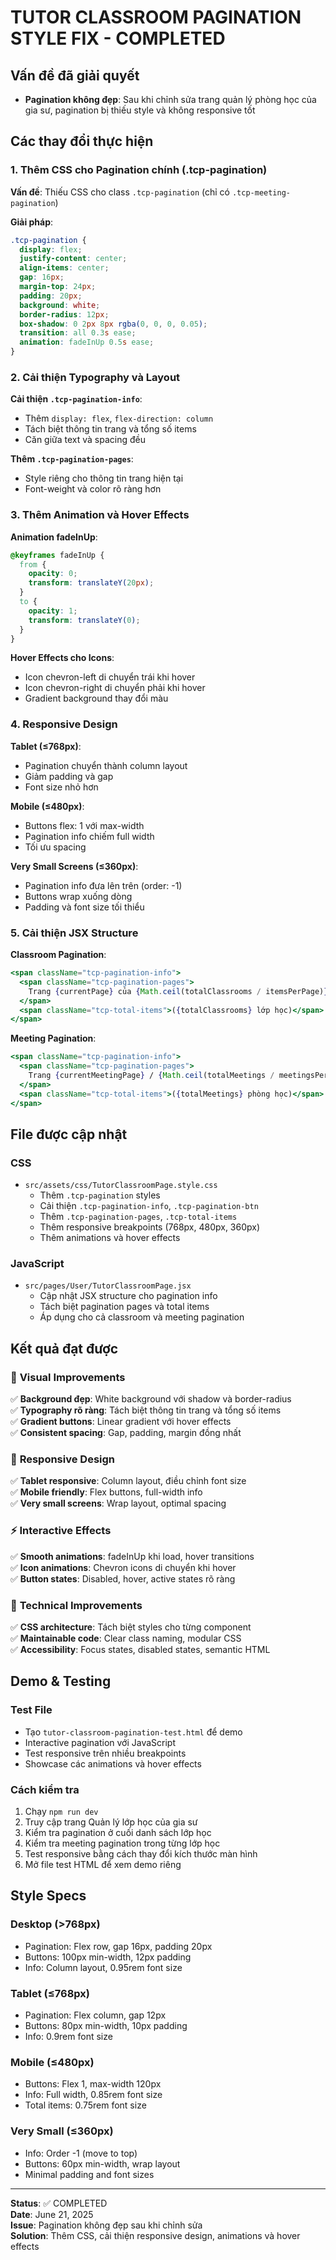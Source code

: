 # TUTOR CLASSROOM PAGINATION STYLE FIX - COMPLETED

## Vấn đề đã giải quyết

- **Pagination không đẹp**: Sau khi chỉnh sửa trang quản lý phòng học của gia sư, pagination bị thiếu style và không responsive tốt

## Các thay đổi thực hiện

### 1. Thêm CSS cho Pagination chính (.tcp-pagination)

**Vấn đề**: Thiếu CSS cho class `.tcp-pagination` (chỉ có `.tcp-meeting-pagination`)

**Giải pháp**:

```css
.tcp-pagination {
  display: flex;
  justify-content: center;
  align-items: center;
  gap: 16px;
  margin-top: 24px;
  padding: 20px;
  background: white;
  border-radius: 12px;
  box-shadow: 0 2px 8px rgba(0, 0, 0, 0.05);
  transition: all 0.3s ease;
  animation: fadeInUp 0.5s ease;
}
```

### 2. Cải thiện Typography và Layout

**Cải thiện `.tcp-pagination-info`**:

- Thêm `display: flex`, `flex-direction: column`
- Tách biệt thông tin trang và tổng số items
- Căn giữa text và spacing đều

**Thêm `.tcp-pagination-pages`**:

- Style riêng cho thông tin trang hiện tại
- Font-weight và color rõ ràng hơn

### 3. Thêm Animation và Hover Effects

**Animation fadeInUp**:

```css
@keyframes fadeInUp {
  from {
    opacity: 0;
    transform: translateY(20px);
  }
  to {
    opacity: 1;
    transform: translateY(0);
  }
}
```

**Hover Effects cho Icons**:

- Icon chevron-left di chuyển trái khi hover
- Icon chevron-right di chuyển phải khi hover
- Gradient background thay đổi màu

### 4. Responsive Design

**Tablet (≤768px)**:

- Pagination chuyển thành column layout
- Giảm padding và gap
- Font size nhỏ hơn

**Mobile (≤480px)**:

- Buttons flex: 1 với max-width
- Pagination info chiếm full width
- Tối ưu spacing

**Very Small Screens (≤360px)**:

- Pagination info đưa lên trên (order: -1)
- Buttons wrap xuống dòng
- Padding và font size tối thiểu

### 5. Cải thiện JSX Structure

**Classroom Pagination**:

```jsx
<span className="tcp-pagination-info">
  <span className="tcp-pagination-pages">
    Trang {currentPage} của {Math.ceil(totalClassrooms / itemsPerPage)}
  </span>
  <span className="tcp-total-items">({totalClassrooms} lớp học)</span>
</span>
```

**Meeting Pagination**:

```jsx
<span className="tcp-pagination-info">
  <span className="tcp-pagination-pages">
    Trang {currentMeetingPage} / {Math.ceil(totalMeetings / meetingsPerPage)}
  </span>
  <span className="tcp-total-items">({totalMeetings} phòng học)</span>
</span>
```

## File được cập nhật

### CSS

- `src/assets/css/TutorClassroomPage.style.css`
  - Thêm `.tcp-pagination` styles
  - Cải thiện `.tcp-pagination-info`, `.tcp-pagination-btn`
  - Thêm `.tcp-pagination-pages`, `.tcp-total-items`
  - Thêm responsive breakpoints (768px, 480px, 360px)
  - Thêm animations và hover effects

### JavaScript

- `src/pages/User/TutorClassroomPage.jsx`
  - Cập nhật JSX structure cho pagination info
  - Tách biệt pagination pages và total items
  - Áp dụng cho cả classroom và meeting pagination

## Kết quả đạt được

### 🎨 **Visual Improvements**

✅ **Background đẹp**: White background với shadow và border-radius  
✅ **Typography rõ ràng**: Tách biệt thông tin trang và tổng số items  
✅ **Gradient buttons**: Linear gradient với hover effects  
✅ **Consistent spacing**: Gap, padding, margin đồng nhất

### 📱 **Responsive Design**

✅ **Tablet responsive**: Column layout, điều chỉnh font size  
✅ **Mobile friendly**: Flex buttons, full-width info  
✅ **Very small screens**: Wrap layout, optimal spacing

### ⚡ **Interactive Effects**

✅ **Smooth animations**: fadeInUp khi load, hover transitions  
✅ **Icon animations**: Chevron icons di chuyển khi hover  
✅ **Button states**: Disabled, hover, active states rõ ràng

### 🔧 **Technical Improvements**

✅ **CSS architecture**: Tách biệt styles cho từng component  
✅ **Maintainable code**: Clear class naming, modular CSS  
✅ **Accessibility**: Focus states, disabled states, semantic HTML

## Demo & Testing

### Test File

- Tạo `tutor-classroom-pagination-test.html` để demo
- Interactive pagination với JavaScript
- Test responsive trên nhiều breakpoints
- Showcase các animations và hover effects

### Cách kiểm tra

1. Chạy `npm run dev`
2. Truy cập trang Quản lý lớp học của gia sư
3. Kiểm tra pagination ở cuối danh sách lớp học
4. Kiểm tra meeting pagination trong từng lớp học
5. Test responsive bằng cách thay đổi kích thước màn hình
6. Mở file test HTML để xem demo riêng

## Style Specs

### Desktop (>768px)

- Pagination: Flex row, gap 16px, padding 20px
- Buttons: 100px min-width, 12px padding
- Info: Column layout, 0.95rem font size

### Tablet (≤768px)

- Pagination: Flex column, gap 12px
- Buttons: 80px min-width, 10px padding
- Info: 0.9rem font size

### Mobile (≤480px)

- Buttons: Flex 1, max-width 120px
- Info: Full width, 0.85rem font size
- Total items: 0.75rem font size

### Very Small (≤360px)

- Info: Order -1 (move to top)
- Buttons: 60px min-width, wrap layout
- Minimal padding and font sizes

---

**Status**: ✅ COMPLETED  
**Date**: June 21, 2025  
**Issue**: Pagination không đẹp sau khi chỉnh sửa  
**Solution**: Thêm CSS, cải thiện responsive design, animations và hover effects
